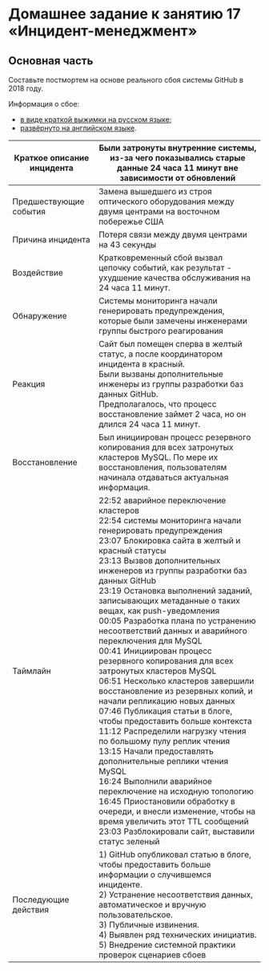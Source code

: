 # Домашнее задание к занятию 17 «Инцидент-менеджмент»

## Основная часть

Составьте постмортем на основе реального сбоя системы GitHub в 2018 году.

Информация о сбое: 

* [в виде краткой выжимки на русском языке](https://habr.com/ru/post/427301/);
* [развёрнуто на английском языке](https://github.blog/2018-10-30-oct21-post-incident-analysis/).

| Краткое описание инцидента | Были затронуты внутренние системы, из-за чего показывались старые данные 24 часа 11 минут вне зависимости от обновлений                                                                                                                                                                                                                                                                                                                                                                                                                                                                                                                                                                                                                                                                                                                                                                                                                                                                                                                                                                               |
|----------------------------|-------------------------------------------------------------------------------------------------------------------------------------------------------------------------------------------------------------------------------------------------------------------------------------------------------------------------------------------------------------------------------------------------------------------------------------------------------------------------------------------------------------------------------------------------------------------------------------------------------------------------------------------------------------------------------------------------------------------------------------------------------------------------------------------------------------------------------------------------------------------------------------------------------------------------------------------------------------------------------------------------------------------------------------------------------------------------------------------------------|
| Предшествующие события     | Замена вышедшего из строя оптического оборудования между двумя центрами на восточном побережье США                                                                                                                                                                                                                                                                                                                                                                                                                                                                                                                                                                                                                                                                                                                                                                                                                                                                                                                                                                                                    |
| Причина инцидента          | Потеря связи между двумя центрами на 43 секунды                                                                                                                                                                                                                                                                                                                                                                                                                                                                                                                                                                                                                                                                                                                                                                                                                                                                                                                                                                                                                                                       |
| Воздействие                | Кратковременный сбой вызвал цепочку событий, как результат - ухудшение качества обслуживания на 24 часа 11 минут.                                                                                                                                                                                                                                                                                                                                                                                                                                                                                                                                                                                                                                                                                                                                                                                                                                                                                                                                                                                     |
| Обнаружение                | Системы мониторинга начали генерировать предупреждения, которые были замечены инженерами группы быстрого реагирования                                                                                                                                                                                                                                                                                                                                                                                                                                                                                                                                                                                                                                                                                                                                                                                                                                                                                                                                                                                 |
| Реакция                    | Сайт был помещен сперва в желтый статус, а после координатором инцидента в красный. <br>Были вызваны дополнительные инженеры из группы разработки баз данных GitHub. <br>Предполагалось, что процесс восстановление займет 2 часа, но он длился 24 часа 11 минут.                                                                                                                                                                                                                                                                                                                                                                                                                                                                                                                                                                                                                                                                                                                                                                                                                                     |
| Восстановление             | Был инициирован процесс резервного копирования для всех затронутых кластеров MySQL. По мере их восстановления, пользователям начинала отдаваться актуальная информация.                                                                                                                                                                                                                                                                                                                                                                                                                                                                                                                                                                                                                                                                                                                                                                                                                                                                                                                               |
| Таймлайн                   | 22:52 аварийное переключение кластеров<br>22:54 системы мониторинга начали генерировать предупреждения<br>23:07 Блокировка сайта в желтый и красный статусы<br>23:13 Вызвов дополнительных инженеров из группы разработки баз данных GitHub<br>23:19 Остановка выполнений заданий, записывающих метаданные о таких вещах, как push-уведомления<br>00:05 Разработка плана по устранению несоответствий данных и аварийного переключения для MySQL<br>00:41 Инициирован процесс резервного копирования для всех затронутых кластеров MySQL<br>06:51 Несколько кластеров завершили восстановление из резервных копий, и начали репликацию новых данных<br>07:46 Публикация статьи в блоге, чтобы предоставить больше контекста<br>11:12 Распределили нагрузку чтения по большому пулу реплик чтения<br>13:15 Начали предоставлять дополнительные реплики чтения MySQL<br>16:24 Выполнили аварийное переключение на исходную топологию<br>16:45 Приостановили обработку в очереди, и внесли изменение, чтобы на время увеличить этот TTL сообщений<br>23:03 Разблокировали сайт, выставили статус зеленый |
| Последующие действия       | 1) GitHub опубликовал статью в блоге, чтобы предоставить больше информации о случившемся инциденте. <br>2) Устранение несоответствия данных, автоматическое и вручную пользовательское. <br>3) Публичные извинения. <br>4) Выявлен ряд технических инициатив. <br>5) Внедрение системной практики проверок сценариев сбоев                                                                                                                                                                                                                                                                                                                                                                                                                                                                                                                                                                                                                                                                                                                                                                            |
